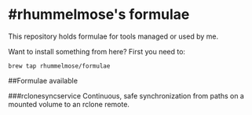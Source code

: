 #rhummelmose's formulae
======================

This repository holds formulae for tools managed or used by me.

Want to install something from here? First you need to:
```
brew tap rhummelmose/formulae
```

##Formulae available

###rclonesyncservice
Continuous, safe synchronization from paths on a mounted volume to an rclone remote.
